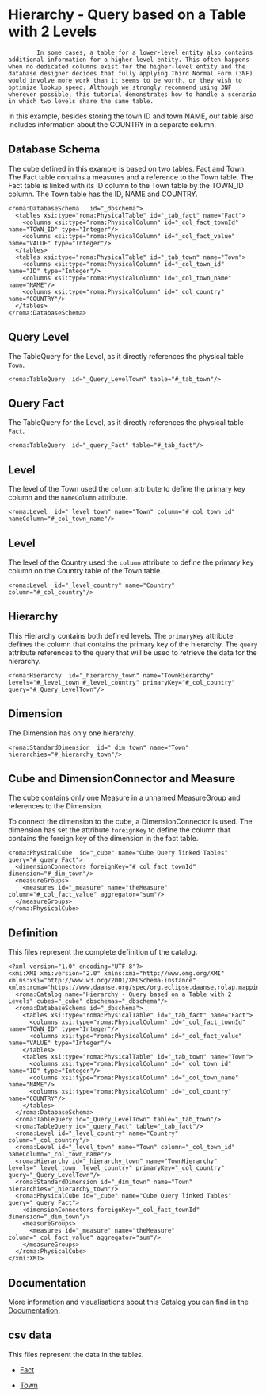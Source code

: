 # Hierarchy - Query based on a Table with 2 Levels

            In some cases, a table for a lower-level entity also contains additional information for a higher-level entity. This often happens when no dedicated columns exist for the higher-level entity and the database designer decides that fully applying Third Normal Form (3NF) would involve more work than it seems to be worth, or they wish to optimize lookup speed. Although we strongly recommend using 3NF wherever possible, this tutorial demonstrates how to handle a scenario in which two levels share the same table.

In this example, besides storing the town ID and town NAME, our table also includes information about the COUNTRY in a separate column.


## Database Schema

The cube defined in this example is based on two tables. Fact and Town. The Fact table contains a measures and a reference to the Town table. The Fact table is linked with its ID column to the Town table by the TOWN_ID column. The Town table has the ID, NAME and COUNTRY.


```xmi
<roma:DatabaseSchema   id="_dbschema">
  <tables xsi:type="roma:PhysicalTable" id="_tab_fact" name="Fact">
    <columns xsi:type="roma:PhysicalColumn" id="_col_fact_townId" name="TOWN_ID" type="Integer"/>
    <columns xsi:type="roma:PhysicalColumn" id="_col_fact_value" name="VALUE" type="Integer"/>
  </tables>
  <tables xsi:type="roma:PhysicalTable" id="_tab_town" name="Town">
    <columns xsi:type="roma:PhysicalColumn" id="_col_town_id" name="ID" type="Integer"/>
    <columns xsi:type="roma:PhysicalColumn" id="_col_town_name" name="NAME"/>
    <columns xsi:type="roma:PhysicalColumn" id="_col_country" name="COUNTRY"/>
  </tables>
</roma:DatabaseSchema>

```

## Query Level

The TableQuery for the Level, as it directly references the physical table `Town`.


```xmi
<roma:TableQuery  id="_Query_LevelTown" table="#_tab_town"/>

```

## Query Fact

The TableQuery for the Level, as it directly references the physical table `Fact`.


```xmi
<roma:TableQuery  id="_query_Fact" table="#_tab_fact"/>

```

## Level

The level  of the Town used the `column` attribute to define the primary key column and the `nameColumn` attribute.




```xmi
<roma:Level  id="_level_town" name="Town" column="#_col_town_id" nameColumn="#_col_town_name"/>

```

## Level

The level  of the Country used the `column` attribute to define the primary key column on the Country table of the Town table.


```xmi
<roma:Level  id="_level_country" name="Country" column="#_col_country"/>

```

## Hierarchy

This Hierarchy contains both defined levels. The `primaryKey` attribute defines the column that contains the primary key of the hierarchy. The `query` attribute references to the query that will be used to retrieve the data for the hierarchy.


```xmi
<roma:Hierarchy  id="_hierarchy_town" name="TownHierarchy" levels="#_level_town #_level_country" primaryKey="#_col_country" query="#_Query_LevelTown"/>

```

## Dimension

The Dimension has only one hierarchy.


```xmi
<roma:StandardDimension  id="_dim_town" name="Town" hierarchies="#_hierarchy_town"/>

```

## Cube and DimensionConnector and Measure

The cube contains only one Measure in a unnamed MeasureGroup and references to the Dimension.

To connect the dimension to the cube, a DimensionConnector is used. The dimension has set the attribute `foreignKey` to define the column that contains the foreign key of the dimension in the fact table.


```xmi
<roma:PhysicalCube  id="_cube" name="Cube Query linked Tables" query="#_query_Fact">
  <dimensionConnectors foreignKey="#_col_fact_townId" dimension="#_dim_town"/>
  <measureGroups>
    <measures id="_measure" name="theMeasure" column="#_col_fact_value" aggregator="sum"/>
  </measureGroups>
</roma:PhysicalCube>

```


## Definition

This files represent the complete definition of the catalog.

```xmi
<?xml version="1.0" encoding="UTF-8"?>
<xmi:XMI xmi:version="2.0" xmlns:xmi="http://www.omg.org/XMI" xmlns:xsi="http://www.w3.org/2001/XMLSchema-instance" xmlns:roma="https://www.daanse.org/spec/org.eclipse.daanse.rolap.mapping">
  <roma:Catalog name="Hierarchy - Query based on a Table with 2 Levels" cubes="_cube" dbschemas="_dbschema"/>
  <roma:DatabaseSchema id="_dbschema">
    <tables xsi:type="roma:PhysicalTable" id="_tab_fact" name="Fact">
      <columns xsi:type="roma:PhysicalColumn" id="_col_fact_townId" name="TOWN_ID" type="Integer"/>
      <columns xsi:type="roma:PhysicalColumn" id="_col_fact_value" name="VALUE" type="Integer"/>
    </tables>
    <tables xsi:type="roma:PhysicalTable" id="_tab_town" name="Town">
      <columns xsi:type="roma:PhysicalColumn" id="_col_town_id" name="ID" type="Integer"/>
      <columns xsi:type="roma:PhysicalColumn" id="_col_town_name" name="NAME"/>
      <columns xsi:type="roma:PhysicalColumn" id="_col_country" name="COUNTRY"/>
    </tables>
  </roma:DatabaseSchema>
  <roma:TableQuery id="_Query_LevelTown" table="_tab_town"/>
  <roma:TableQuery id="_query_Fact" table="_tab_fact"/>
  <roma:Level id="_level_country" name="Country" column="_col_country"/>
  <roma:Level id="_level_town" name="Town" column="_col_town_id" nameColumn="_col_town_name"/>
  <roma:Hierarchy id="_hierarchy_town" name="TownHierarchy" levels="_level_town _level_country" primaryKey="_col_country" query="_Query_LevelTown"/>
  <roma:StandardDimension id="_dim_town" name="Town" hierarchies="_hierarchy_town"/>
  <roma:PhysicalCube id="_cube" name="Cube Query linked Tables" query="_query_Fact">
    <dimensionConnectors foreignKey="_col_fact_townId" dimension="_dim_town"/>
    <measureGroups>
      <measures id="_measure" name="theMeasure" column="_col_fact_value" aggregator="sum"/>
    </measureGroups>
  </roma:PhysicalCube>
</xmi:XMI>

```
## Documentation

More information and visualisations about this Catalog you can find in the [Documentation](./DOCUMENTATION.MD).

## csv data


This files represent the data in the tables.

- [Fact](./data/Fact.csv)

- [Town](./data/Town.csv)

